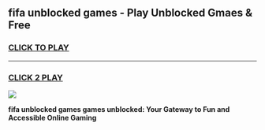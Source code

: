 
## fifa unblocked games - Play Unblocked Gmaes & Free
<h3>
<a href="https://news.freeplayer.one?title=fifa_unblocked_games&ref=23F">CLICK TO PLAY</a></h3>
<hr>

<h3>
<a href="https://news.freeplayer.one?title=fifa_unblocked_games&ref=23F">CLICK 2 PLAY</a>
  
</h3>

<a href="https://news.freeplayer.one?title=fifa_unblocked_games&ref=23F/"><img src="https://clearcache.store/games.png"></a>


**fifa unblocked games games unblocked: Your Gateway to Fun and Accessible Online Gaming**
